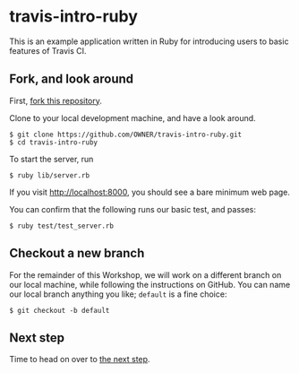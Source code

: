 # travis-intro-ruby

This is an example application written in Ruby for
introducing users to basic features of Travis CI.

## Fork, and look around

First, [fork this repository](https://github.com/travis-ci/travis-intro-ruby/fork).

Clone to your local development machine, and have a look around.

```sh-session
$ git clone https://github.com/OWNER/travis-intro-ruby.git
$ cd travis-intro-ruby
```

To start the server, run

```sh-session
$ ruby lib/server.rb
```

If you visit [http://localhost:8000](http://localhost:8000), you should see
a bare minimum web page.

You can confirm that the following runs our basic test, and passes:

```sh-session
$ ruby test/test_server.rb
```

## Checkout a new branch

For the remainder of this Workshop, we will work on a different branch on our
local machine, while following the instructions on GitHub.
You can name our local branch anything you like; `default` is a fine choice:

```sh-session
$ git checkout -b default
```

## Next step

Time to head on over to [the next step](../../tree/02.signup).
